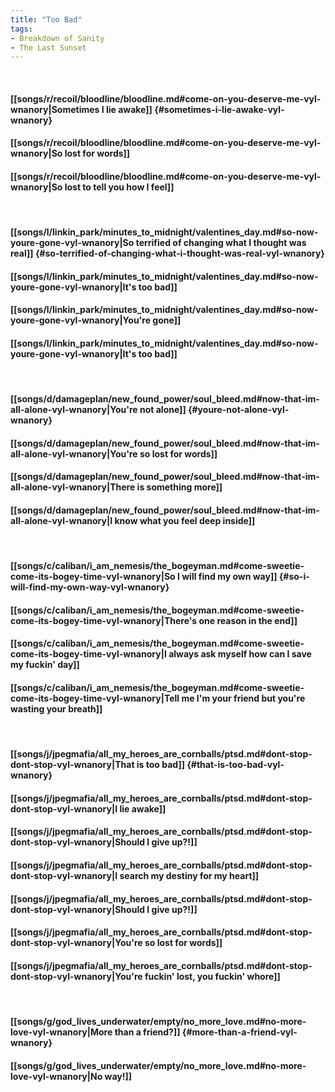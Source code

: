 ```yaml
---
title: "Too Bad"
tags:
- Breakdown of Sanity
- The Last Sunset
---
```

&nbsp;
#### [[songs/r/recoil/bloodline/bloodline.md#come-on-you-deserve-me-vyl-wnanory|Sometimes I lie awake]] {#sometimes-i-lie-awake-vyl-wnanory}
#### [[songs/r/recoil/bloodline/bloodline.md#come-on-you-deserve-me-vyl-wnanory|So lost for words]]
#### [[songs/r/recoil/bloodline/bloodline.md#come-on-you-deserve-me-vyl-wnanory|So lost to tell you how I feel]]
&nbsp;
#### [[songs/l/linkin_park/minutes_to_midnight/valentines_day.md#so-now-youre-gone-vyl-wnanory|So terrified of changing what I thought was real]] {#so-terrified-of-changing-what-i-thought-was-real-vyl-wnanory}
#### [[songs/l/linkin_park/minutes_to_midnight/valentines_day.md#so-now-youre-gone-vyl-wnanory|It's too bad]]
#### [[songs/l/linkin_park/minutes_to_midnight/valentines_day.md#so-now-youre-gone-vyl-wnanory|You're gone]]
#### [[songs/l/linkin_park/minutes_to_midnight/valentines_day.md#so-now-youre-gone-vyl-wnanory|It's too bad]]
&nbsp;
#### [[songs/d/damageplan/new_found_power/soul_bleed.md#now-that-im-all-alone-vyl-wnanory|You're not alone]] {#youre-not-alone-vyl-wnanory}
#### [[songs/d/damageplan/new_found_power/soul_bleed.md#now-that-im-all-alone-vyl-wnanory|You're so lost for words]]
#### [[songs/d/damageplan/new_found_power/soul_bleed.md#now-that-im-all-alone-vyl-wnanory|There is something more]]
#### [[songs/d/damageplan/new_found_power/soul_bleed.md#now-that-im-all-alone-vyl-wnanory|I know what you feel deep inside]]
&nbsp;
#### [[songs/c/caliban/i_am_nemesis/the_bogeyman.md#come-sweetie-come-its-bogey-time-vyl-wnanory|So I will find my own way]] {#so-i-will-find-my-own-way-vyl-wnanory}
#### [[songs/c/caliban/i_am_nemesis/the_bogeyman.md#come-sweetie-come-its-bogey-time-vyl-wnanory|There's one reason in the end]]
#### [[songs/c/caliban/i_am_nemesis/the_bogeyman.md#come-sweetie-come-its-bogey-time-vyl-wnanory|I always ask myself how can I save my fuckin' day]]
#### [[songs/c/caliban/i_am_nemesis/the_bogeyman.md#come-sweetie-come-its-bogey-time-vyl-wnanory|Tell me I'm your friend but you're wasting your breath]]
&nbsp;
#### [[songs/j/jpegmafia/all_my_heroes_are_cornballs/ptsd.md#dont-stop-dont-stop-vyl-wnanory|That is too bad]] {#that-is-too-bad-vyl-wnanory}
#### [[songs/j/jpegmafia/all_my_heroes_are_cornballs/ptsd.md#dont-stop-dont-stop-vyl-wnanory|I lie awake]]
#### [[songs/j/jpegmafia/all_my_heroes_are_cornballs/ptsd.md#dont-stop-dont-stop-vyl-wnanory|Should I give up?!]]
#### [[songs/j/jpegmafia/all_my_heroes_are_cornballs/ptsd.md#dont-stop-dont-stop-vyl-wnanory|I search my destiny for my heart]]
#### [[songs/j/jpegmafia/all_my_heroes_are_cornballs/ptsd.md#dont-stop-dont-stop-vyl-wnanory|Should I give up?!]]
#### [[songs/j/jpegmafia/all_my_heroes_are_cornballs/ptsd.md#dont-stop-dont-stop-vyl-wnanory|You're so lost for words]]
#### [[songs/j/jpegmafia/all_my_heroes_are_cornballs/ptsd.md#dont-stop-dont-stop-vyl-wnanory|You're fuckin' lost, you fuckin' whore]]
&nbsp;
#### [[songs/g/god_lives_underwater/empty/no_more_love.md#no-more-love-vyl-wnanory|More than a friend?]] {#more-than-a-friend-vyl-wnanory}
#### [[songs/g/god_lives_underwater/empty/no_more_love.md#no-more-love-vyl-wnanory|No way!]]
